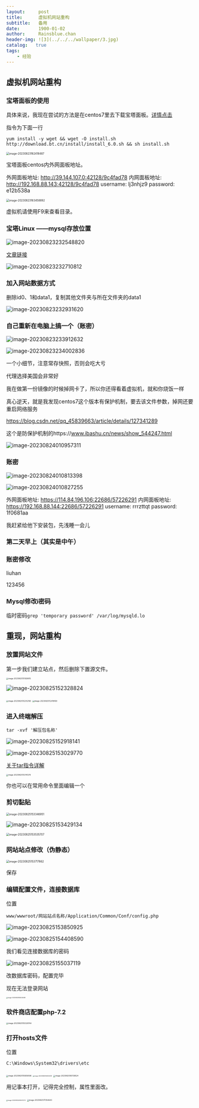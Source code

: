 ```yaml
---
layout:     post
title:      虚拟机网站重构
subtitle:   备用
date:       1900-01-02
author:     Rainsblue.chan
header-img: ![3](../../../wallpaper/3.jpg)
catalog:   true
tags:
    - 经验
---
```


## 虚拟机网站重构

### 宝塔面板的使用

具体来说，我现在尝试的方法是在centos7里去下载宝塔面板。[详情点击](https://www.yii666.com/blog/455041.html)

指令为下面一行

`yum install -y wget && wget -O install.sh http://download.bt.cn/install/install_6.0.sh && sh install.sh `

<img src="https://cdn.jsdelivr.net/gh/rainsbluechan/blogimage@main/img/image-20230823162418487.png" alt="image-20230823162418487" style="zoom:50%;" />

宝塔面板centos内外网面板地址。

 外网面板地址: http://39.144.107.0:42128/9c4fad78
 内网面板地址: http://192.168.88.143:42128/9c4fad78
 username: lj3nhjz9
 password: e12b538a

<img src="https://cdn.jsdelivr.net/gh/rainsbluechan/blogimage@main/img/image-20230823163458892.png" alt="image-20230823163458892" style="zoom:50%;" />

虚拟机请使用F9来查看目录。

### 宝塔Linux ——mysql存放位置

![image-20230823232548820](https://cdn.jsdelivr.net/gh/rainsbluechan/blogimage@main/img/image-20230823232548820.png)

[文章链接](https://www.8a.hk/news/content/5656.html)

![image-20230823232710812](https://cdn.jsdelivr.net/gh/rainsbluechan/blogimage@main/img/image-20230823232710812.png)

### 加入网站数据方式

删除id0、1和data1，复制其他文件夹与所在文件夹的data1

![image-20230823232931620](https://cdn.jsdelivr.net/gh/rainsbluechan/blogimage@main/img/image-20230823232931620.png)

### 自己重新在电脑上搞一个（账密）

![image-20230823233912632](https://cdn.jsdelivr.net/gh/rainsbluechan/blogimage@main/img/image-20230823233912632.png)

![image-20230823234002836](https://cdn.jsdelivr.net/gh/rainsbluechan/blogimage@main/img/image-20230823234002836.png)

一个小细节，注意常存快照，否则会吃大亏

代理选择美国会非常好

我在做第一份镜像的时候掉网卡了，所以你还得看着虚拟机，就和你烧饭一样

真心逆天，就是我发现centos7这个版本有保护机制，要去该文件参数，掉网还要重启网络服务

https://blog.csdn.net/qq_45839663/article/details/127341289

这个是防保护机制的https://www.ibashu.cn/news/show_544247.html

![image-20230824010957311](https://cdn.jsdelivr.net/gh/rainsbluechan/blogimage@main/img/image-20230824010957311.png)

### 账密

![image-20230824010813398](https://cdn.jsdelivr.net/gh/rainsbluechan/blogimage@main/img/image-20230824010813398.png)

![image-20230824010827255](C:/Users/14682/AppData/Roaming/Typora/typora-user-images/image-20230824010827255.png)

 外网面板地址: https://114.84.196.106:22686/57226291
 内网面板地址: https://192.168.88.144:22686/57226291
 username: rrrzttqt
 password: 1f0681aa

我赶紧给他下安装包，先浅睡一会儿

### 第二天早上（其实是中午）

### 账密修改

liuhan

123456

### Mysql修改i密码

临时密码`grep 'temporary password' /var/log/mysqld.lo`

## 重现，网站重构

### 放置网站文件

第一步我们建立站点，然后删除下置源文件。

<img src="https://cdn.jsdelivr.net/gh/rainsbluechan/blogimage@main/img/image-20230825151928815.png" alt="image-20230825151928815" style="zoom: 33%;" />

![image-20230825152328824](https://cdn.jsdelivr.net/gh/rainsbluechan/blogimage@main/img/image-20230825152328824.png)

<img src="https://cdn.jsdelivr.net/gh/rainsbluechan/blogimage@main/img/image-20230825152352165.png" alt="image-20230825152352165" style="zoom: 33%;" />

<img src="https://cdn.jsdelivr.net/gh/rainsbluechan/blogimage@main/img/image-20230825152418169.png" alt="image-20230825152418169" style="zoom:33%;" />

### 进入终端解压

`tar -xvf '解压包名称'`

![image-20230825152918141](https://cdn.jsdelivr.net/gh/rainsbluechan/blogimage@main/img/image-20230825152918141.png)

![image-20230825153029770](C:/Users/14682/AppData/Roaming/Typora/typora-user-images/image-20230825153029770.png)

[关于tar指令详解](https://blog.csdn.net/weixin_42350212/article/details/127072117)

<img src="C:/Users/14682/AppData/Roaming/Typora/typora-user-images/image-20230825153141278.png" alt="image-20230825153141278" style="zoom:33%;" />

你也可以在常用命令里面编辑一个

### 剪切黏贴

<img src="C:/Users/14682/AppData/Roaming/Typora/typora-user-images/image-20230825153346951.png" alt="image-20230825153346951" style="zoom:50%;" />

![image-20230825153429134](https://cdn.jsdelivr.net/gh/rainsbluechan/blogimage@main/img/image-20230825153429134.png)

<img src="https://cdn.jsdelivr.net/gh/rainsbluechan/blogimage@main/img/image-20230825153535707.png" alt="image-20230825153535707" style="zoom:50%;" />

### 网站站点修改（伪静态）

<img src="https://cdn.jsdelivr.net/gh/rainsbluechan/blogimage@main/img/image-20230825153717662.png" alt="image-20230825153717662" style="zoom:50%;" />

保存

### 编辑配置文件，连接数据库

位置

`www/wwwroot/网站站点名称/Application/Common/Conf/config.php`

![image-20230825153850925](https://cdn.jsdelivr.net/gh/rainsbluechan/blogimage@main/img/image-20230825153850925.png)

![image-20230825154408590](https://cdn.jsdelivr.net/gh/rainsbluechan/blogimage@main/img/image-20230825154408590.png)

我们看见连接数据库的密码

![image-20230825155037119](https://cdn.jsdelivr.net/gh/rainsbluechan/blogimage@main/img/image-20230825155037119.png)

改数据库密码，配置完毕

现在无法登录网站

<img src="https://cdn.jsdelivr.net/gh/rainsbluechan/blogimage@main/img/image-20230825155534538.png" alt="image-20230825155534538" style="zoom:25%;" />

### 软件商店配置php-7.2

<img src="https://cdn.jsdelivr.net/gh/rainsbluechan/blogimage@main/img/image-20230825155328744.png" alt="image-20230825155328744" style="zoom:33%;" />

### 打开hosts文件

位置

`C:\Windows\System32\drivers\etc`

<img src="https://cdn.jsdelivr.net/gh/rainsbluechan/blogimage@main/img/image-20230825155658596.png" alt="image-20230825155658596" style="zoom:33%;" />

<img src="C:/Users/14682/AppData/Roaming/Typora/typora-user-images/image-20230825160004351.png" alt="image-20230825160004351" style="zoom:25%;" />

<img src="C:/Users/14682/AppData/Roaming/Typora/typora-user-images/image-20230825160139524.png" alt="image-20230825160139524" style="zoom:33%;" />

用记事本打开，记得完全控制，属性里面改。

<img src="https://cdn.jsdelivr.net/gh/rainsbluechan/blogimage@main/img/image-20230825200507272.png" alt="image-20230825200507272" style="zoom: 25%;" />







<img src="https://cdn.jsdelivr.net/gh/rainsbluechan/blogimage@main/img/image-20230825171354643.png" alt="image-20230825171354643" style="zoom:33%;" />
